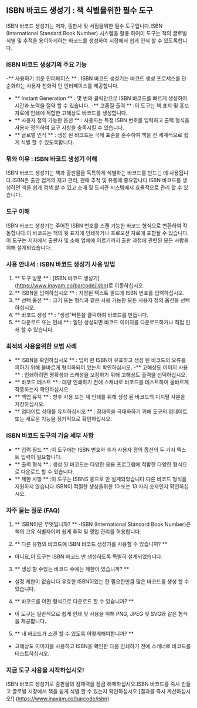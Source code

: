 ## ISBN 바코드 생성기 : 책 식별을위한 필수 도구

ISBN 바코드 생성기는 저자, 출판사 및 서점을위한 필수 도구입니다.ISBN (International Standard Book Number) 시스템을 활용 하여이 도구는 책의 글로벌 식별 및 추적을 용이하게하는 바코드를 생성하여 시장에서 쉽게 인식 할 수 있도록합니다.

### ISBN 바코드 생성기의 주요 기능

-** 사용하기 쉬운 인터페이스 ** : ISBN 바코드 생성기는 바코드 생성 프로세스를 단순화하는 사용자 친화적 인 인터페이스를 제공합니다.
- ** Instant Generation ** : 몇 번의 클릭만으로 ISBN 바코드를 빠르게 생성하여 시간과 노력을 절약 할 수 있습니다.
-** 고품질 출력 ** :이 도구는 책 표지 및 홍보 자료에 인쇄에 적합한 고해상도 바코드를 생성합니다.
- ** 사용자 정의 가능한 옵션 ** : 사용자는 특정 ISBN 번호를 입력하고 출력 형식을 사용자 정의하여 요구 사항을 충족시킬 수 있습니다.
- ** 글로벌 인식 ** : 생성 된 바코드는 국제 표준을 준수하여 책을 전 세계적으로 쉽게 식별 할 수 있도록합니다.

### 뭐와 이유 : ISBN 바코드 생성기 이해

ISBN 바코드 생성기는 책과 출판물을 독특하게 식별하는 바코드를 만드는 데 사용됩니다.ISBN은 출판 업계의 재고 관리, 판매 추적 및 유통에 중요합니다.ISBN 바코드를 생성하면 책을 쉽게 검색 할 수 있고 소매 및 도서관 시스템에서 효율적으로 관리 할 수 ​​있습니다.

### 도구 이해

ISBN 바코드 생성기는 주어진 ISBN 번호를 스캔 가능한 바코드 형식으로 변환하여 작동합니다.이 바코드는 책의 뒷 표지에 인쇄하거나 프로모션 자료에 포함될 수 있습니다.이 도구는 저자에서 출판사 및 소매 업체에 이르기까지 출판 과정에 관련된 모든 사람을 위해 설계되었습니다.

### 사용 안내서 : ISBN 바코드 생성기 사용 방법

1. ** 도구 방문 ** : [ISBN 바코드 생성기] (https://www.inayam.co/barcode/isbn)로 이동하십시오.
2. ** ISBN을 입력하십시오 ** : 지정된 텍스트 필드에 ISBN 번호를 입력하십시오.
3. ** 선택 옵션 ** : 크기 또는 형식과 같은 사용 가능한 모든 사용자 정의 옵션을 선택하십시오.
4. ** 바코드 생성 ** : "생성"버튼을 클릭하여 바코드를 만듭니다.
5. ** 다운로드 또는 인쇄 ** : 일단 생성되면 바코드 이미지를 다운로드하거나 직접 인쇄 할 수 있습니다.

### 최적의 사용을위한 모범 사례

- ** ISBN을 확인하십시오 ** : 입력 한 ISBN이 유효하고 생성 된 바코드의 오류를 피하기 위해 올바르게 형식화되어 있는지 확인하십시오.
-** 고해상도 이미지 사용 ** : 인쇄하려면 명확성과 스캐성을 보장하기 위해 고해상도 출력을 선택하십시오.
- ** 바코드 테스트 ** : 대량 인쇄하기 전에 스캐너로 바코드를 테스트하여 올바르게 작동하는지 확인하십시오.
- ** 백업 유지 ** : 향후 사용 또는 재 인쇄를 위해 생성 된 바코드의 디지털 사본을 저장하십시오.
- ** 업데이트 상태를 유지하십시오 ** : 잠재력을 극대화하기 위해 도구의 업데이트 또는 새로운 기능을 정기적으로 확인하십시오.

### ISBN 바코드 도구의 기술 세부 사항

- ** 입력 필드 ** :이 도구에는 ISBN 번호와 추가 사용자 정의 옵션의 두 가지 텍스트 입력이 필요합니다.
- ** 출력 형식 ** : 생성 된 바코드는 다양한 응용 프로그램에 적합한 다양한 형식으로 다운로드 할 수 있습니다.
- ** 제한 사항 ** :이 도구는 ISBNS 용으로 만 설계되었습니다.다른 바코드 형식을 지원하지 않습니다.ISBN이 적절한 생성을위한 10 또는 13 자리 숫자인지 확인하십시오.

### 자주 묻는 질문 (FAQ)

1. ** ISBN이란 무엇입니까? **
-ISBN (International Standard Book Number)은 책의 고유 식별자이며 쉽게 추적 및 영업 관리를 허용합니다.

2. ** 다른 유형의 바코드에 ISBN 바코드 생성기를 사용할 수 있습니까? **
- 아니요,이 도구는 ISBN 바코드 만 생성하도록 특별히 설계되었습니다.

3. ** 생성 할 수있는 바코드 수에는 제한이 있습니까? **
- 설정 제한이 없습니다.유효한 ISBN이있는 한 필요한만큼 많은 바코드를 생성 할 수 있습니다.

4. ** 바코드를 어떤 형식으로 다운로드 할 수 있습니까? **
- 이 도구는 일반적으로 쉽게 인쇄 및 사용을 위해 PNG, JPEG 및 SVG와 같은 형식을 제공합니다.

5. ** 내 바코드가 스캔 할 수 있도록 어떻게해야합니까? **
- 고해상도 이미지를 사용하고 ISBN을 확인한 다음 인쇄하기 전에 스캐너로 바코드를 테스트하십시오.

### 지금 도구 사용을 시작하십시오!

ISBN 바코드 생성기로 출판물의 잠재력을 잠금 해제하십시오.ISBN 바코드를 즉시 만들고 글로벌 시장에서 책을 쉽게 식별 할 수 있는지 확인하십시오.[결과를 즉시 계산하십시오!] (https://www.inayam.co/barcode/isbn)